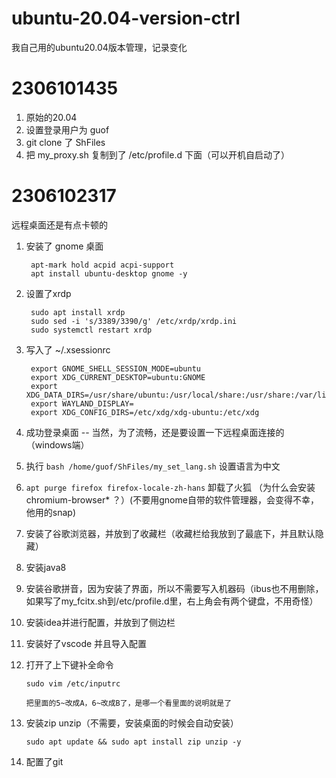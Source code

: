 # ubuntu-20.04-version-ctrl
我自己用的ubuntu20.04版本管理，记录变化

# 2306101435

1. 原始的20.04
2. 设置登录用户为 guof
3. git clone 了 ShFiles
4. 把 my_proxy.sh 复制到了 /etc/profile.d 下面（可以开机自启动了）

# 2306102317

远程桌面还是有点卡顿的

1. 安装了 gnome 桌面

        apt-mark hold acpid acpi-support
        apt install ubuntu-desktop gnome -y

2. 设置了xrdp

        sudo apt install xrdp
        sudo sed -i 's/3389/3390/g' /etc/xrdp/xrdp.ini
        sudo systemctl restart xrdp

3. 写入了 ~/.xsessionrc

        export GNOME_SHELL_SESSION_MODE=ubuntu
        export XDG_CURRENT_DESKTOP=ubuntu:GNOME
        export XDG_DATA_DIRS=/usr/share/ubuntu:/usr/local/share:/usr/share:/var/lib/snapd/desktop
        export WAYLAND_DISPLAY=
        export XDG_CONFIG_DIRS=/etc/xdg/xdg-ubuntu:/etc/xdg

4. 成功登录桌面 -- 当然，为了流畅，还是要设置一下远程桌面连接的（windows端）

5. 执行 `bash /home/guof/ShFiles/my_set_lang.sh` 设置语言为中文

6. `apt purge firefox firefox-locale-zh-hans` 卸载了火狐 （为什么会安装 chromium-browser* ？）(不要用gnome自带的软件管理器，会变得不幸，他用的snap)

7. 安装了谷歌浏览器，并放到了收藏栏（收藏栏给我放到了最底下，并且默认隐藏）

8. 安装java8

9. 安装谷歌拼音，因为安装了界面，所以不需要写入机器码（ibus也不用删除，如果写了my_fcitx.sh到/etc/profile.d里，右上角会有两个键盘，不用奇怪）

10. 安装idea并进行配置，并放到了侧边栏

11. 安装好了vscode 并且导入配置

12. 打开了上下键补全命令

        sudo vim /etc/inputrc

        把里面的5~改成A，6~改成B了，是哪一个看里面的说明就是了

13. 安装zip unzip（不需要，安装桌面的时候会自动安装）

        sudo apt update && sudo apt install zip unzip -y

14. 配置了git
